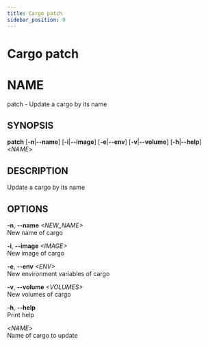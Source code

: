 ```yaml
---
title: Cargo patch
sidebar_position: 9
---
```


# Cargo patch

# NAME

patch - Update a cargo by its name

## SYNOPSIS

**patch** \[**-n**\|**--name**\] \[**-i**\|**--image**\]
\[**-e**\|**--env**\] \[**-v**\|**--volume**\] \[**-h**\|**--help**\]
\<*NAME*\>

## DESCRIPTION

Update a cargo by its name

## OPTIONS

**-n**, **--name** *\<NEW_NAME\>*  
New name of cargo

**-i**, **--image** *\<IMAGE\>*  
New image of cargo

**-e**, **--env** *\<ENV\>*  
New environment variables of cargo

**-v**, **--volume** *\<VOLUMES\>*  
New volumes of cargo

**-h**, **--help**  
Print help

\<*NAME*\>  
Name of cargo to update
